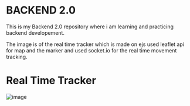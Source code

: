# BACKEND 2.0

This is my Backend 2.0 repository where i am learning and practicing backend developement.

The image is of the real time tracker which is made on ejs used leaflet api for map and the marker and used socket.io for the real time movement tracking.

# Real Time Tracker
![image](https://github.com/user-attachments/assets/b7b661e9-452e-42d2-83fa-b836035bdf18)
